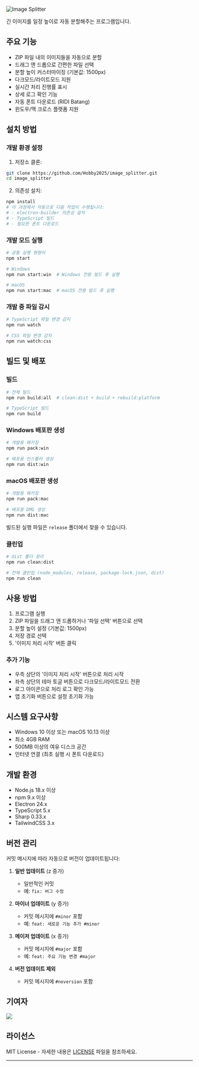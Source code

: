 ![Image Splitter](https://github.com/user-attachments/assets/29212479-9284-46c1-a052-3c0c2c91b283)

긴 이미지를 일정 높이로 자동 분할해주는 프로그램입니다.

## 주요 기능

- ZIP 파일 내의 이미지들을 자동으로 분할
- 드래그 앤 드롭으로 간편한 파일 선택
- 분할 높이 커스터마이징 (기본값: 1500px)
- 다크모드/라이트모드 지원
- 실시간 처리 진행률 표시
- 상세 로그 확인 기능
- 자동 폰트 다운로드 (RIDI Batang)
- 윈도우/맥 크로스 플랫폼 지원

## 설치 방법

### 개발 환경 설정

1. 저장소 클론:
```bash
git clone https://github.com/Hobby2025/image_splitter.git
cd image_splitter
```

2. 의존성 설치:
```bash
npm install
# 이 과정에서 자동으로 다음 작업이 수행됩니다:
# - electron-builder 의존성 설치
# - TypeScript 빌드
# - 필요한 폰트 다운로드
```

### 개발 모드 실행

```bash
# 공통 실행 명령어
npm start

# Windows
npm run start:win  # Windows 전용 빌드 후 실행

# macOS
npm run start:mac  # macOS 전용 빌드 후 실행
```

### 개발 중 파일 감시
```bash
# TypeScript 파일 변경 감지
npm run watch

# CSS 파일 변경 감지
npm run watch:css
```

## 빌드 및 배포

### 빌드
```bash
# 전체 빌드
npm run build:all  # clean:dist + build + rebuild:platform

# TypeScript 빌드
npm run build
```

### Windows 배포판 생성
```bash
# 개발용 패키징
npm run pack:win

# 배포용 인스톨러 생성
npm run dist:win
```

### macOS 배포판 생성
```bash
# 개발용 패키징
npm run pack:mac

# 배포용 DMG 생성
npm run dist:mac
```

빌드된 실행 파일은 `release` 폴더에서 찾을 수 있습니다.

### 클린업
```bash
# dist 폴더 정리
npm run clean:dist

# 전체 클린업 (node_modules, release, package-lock.json, dist)
npm run clean
```

## 사용 방법

1. 프로그램 실행
2. ZIP 파일을 드래그 앤 드롭하거나 '파일 선택' 버튼으로 선택
3. 분할 높이 설정 (기본값: 1500px)
4. 저장 경로 선택
5. '이미지 처리 시작' 버튼 클릭

### 추가 기능
- 우측 상단의 '이미지 처리 시작' 버튼으로 처리 시작
- 좌측 상단의 테마 토글 버튼으로 다크모드/라이트모드 전환
- 로그 아이콘으로 처리 로그 확인 가능
- 앱 초기화 버튼으로 설정 초기화 가능

## 시스템 요구사항

- Windows 10 이상 또는 macOS 10.13 이상
- 최소 4GB RAM
- 500MB 이상의 여유 디스크 공간
- 인터넷 연결 (최초 실행 시 폰트 다운로드)

## 개발 환경

- Node.js 18.x 이상
- npm 9.x 이상
- Electron 24.x
- TypeScript 5.x
- Sharp 0.33.x
- TailwindCSS 3.x

## 버전 관리

커밋 메시지에 따라 자동으로 버전이 업데이트됩니다:

1. **일반 업데이트** (z 증가)
   - 일반적인 커밋
   - 예: `fix: 버그 수정`

2. **마이너 업데이트** (y 증가)
   - 커밋 메시지에 `#minor` 포함
   - 예: `feat: 새로운 기능 추가 #minor`

3. **메이저 업데이트** (x 증가)
   - 커밋 메시지에 `#major` 포함
   - 예: `feat: 주요 기능 변경 #major`

4. **버전 업데이트 제외**
   - 커밋 메시지에 `#noversion` 포함
  
## 기여자
<a href = "https://github.com/Hobby2025/image_splitter/graphs/contributors">
  <img src = "https://contrib.rocks/image?repo=Hobby2025/image_splitter"/>
</a>

## 라이선스

MIT License - 자세한 내용은 [LICENSE](LICENSE) 파일을 참조하세요.

---
